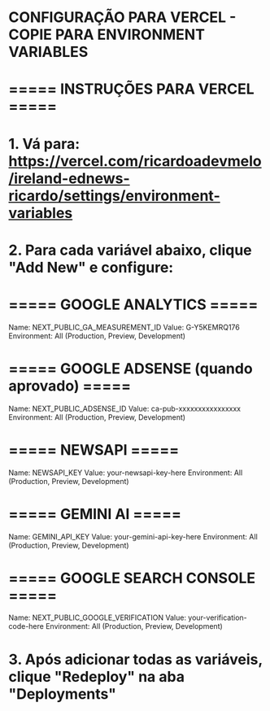 # CONFIGURAÇÃO PARA VERCEL - COPIE PARA ENVIRONMENT VARIABLES
# 
# ===== INSTRUÇÕES PARA VERCEL =====
# 1. Vá para: https://vercel.com/ricardoadevmelo/ireland-ednews-ricardo/settings/environment-variables
# 2. Para cada variável abaixo, clique "Add New" e configure:

# ===== GOOGLE ANALYTICS =====
Name: NEXT_PUBLIC_GA_MEASUREMENT_ID
Value: G-Y5KEMRQ176
Environment: All (Production, Preview, Development)

# ===== GOOGLE ADSENSE (quando aprovado) =====
Name: NEXT_PUBLIC_ADSENSE_ID
Value: ca-pub-xxxxxxxxxxxxxxxx
Environment: All (Production, Preview, Development)

# ===== NEWSAPI =====
Name: NEWSAPI_KEY
Value: your-newsapi-key-here
Environment: All (Production, Preview, Development)

# ===== GEMINI AI =====
Name: GEMINI_API_KEY
Value: your-gemini-api-key-here
Environment: All (Production, Preview, Development)

# ===== GOOGLE SEARCH CONSOLE =====
Name: NEXT_PUBLIC_GOOGLE_VERIFICATION
Value: your-verification-code-here
Environment: All (Production, Preview, Development)

# 3. Após adicionar todas as variáveis, clique "Redeploy" na aba "Deployments"
